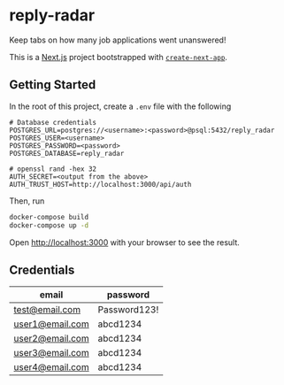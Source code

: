 # reply-radar
Keep tabs on how many job applications went unanswered!

This is a [Next.js](https://nextjs.org) project bootstrapped with [`create-next-app`](https://nextjs.org/docs/app/api-reference/cli/create-next-app).

## Getting Started

In the root of this project, create a `.env` file with the following

```.env
# Database credentials
POSTGRES_URL=postgres://<username>:<password>@psql:5432/reply_radar
POSTGRES_USER=<username>
POSTGRES_PASSWORD=<password>
POSTGRES_DATABASE=reply_radar

# openssl rand -hex 32
AUTH_SECRET=<output from the above>
AUTH_TRUST_HOST=http://localhost:3000/api/auth
```

Then, run
```bash
docker-compose build
docker-compose up -d
```

Open [http://localhost:3000](http://localhost:3000) with your browser to see the result.

## Credentials
| email           | password     |
|-----------------|--------------|
| test@email.com  | Password123! |
| user1@email.com | abcd1234     |
| user2@email.com | abcd1234     |
| user3@email.com | abcd1234     |
| user4@email.com | abcd1234     |
